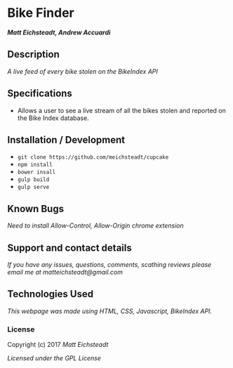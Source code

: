 # Bike Finder

_**Matt Eichsteadt, Andrew Accuardi**_

## Description

_A live feed of every bike stolen on the BikeIndex API_

## Specifications

* Allows a user to see a live stream of all the bikes stolen and reported on the Bike Index database. 

## Installation / Development

* `git clone https://github.com/meichsteadt/cupcake`
* `npm install`
* `bower insall`
* `gulp build`
* `gulp serve`

## Known Bugs

_Need to install Allow-Control, Allow-Origin chrome extension_

## Support and contact details

_If you have any issues, questions, comments, scathing reviews please email me at matteichsteadt@gmail.com_

## Technologies Used

_This webpage was made using HTML, CSS, Javascript, BikeIndex API._

### License

Copyright (c) 2017 _Matt Eichsteadt_

*Licensed under the GPL License*
